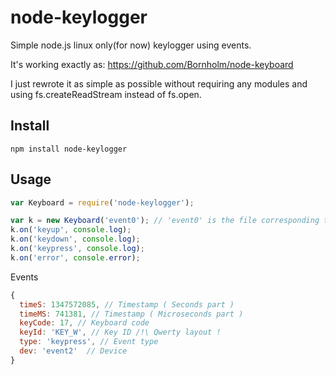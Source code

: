 # node-keylogger
Simple node.js linux only(for now) keylogger using events.

It's working exactly as: https://github.com/Bornholm/node-keyboard

I just rewrote it as simple as possible without requiring any modules and using fs.createReadStream instead of fs.open.

Install
-------

```
npm install node-keylogger
```

Usage
-----

```javascript
var Keyboard = require('node-keylogger');

var k = new Keyboard('event0'); // 'event0' is the file corresponding to my keyboard in /dev/input/
k.on('keyup', console.log);
k.on('keydown', console.log);
k.on('keypress', console.log);
k.on('error', console.error);
```

Events

```javascript
{ 
  timeS: 1347572085, // Timestamp ( Seconds part )
  timeMS: 741381, // Timestamp ( Microseconds part )
  keyCode: 17, // Keyboard code
  keyId: 'KEY_W', // Key ID /!\ Qwerty layout !
  type: 'keypress', // Event type
  dev: 'event2'  // Device
}
```

